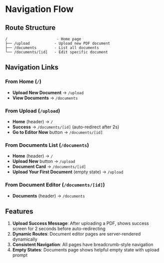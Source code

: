 # Navigation Flow

## Route Structure
```
/                      - Home page
├── /upload           - Upload new PDF document
├── /documents        - List all documents
└── /documents/[id]   - Edit specific document
```

## Navigation Links

### From Home (`/`)
- **Upload New Document** → `/upload`
- **View Documents** → `/documents`

### From Upload (`/upload`)
- **Home** (header) → `/`
- **Success** → `/documents/[id]` (auto-redirect after 2s)
- **Go to Editor Now** button → `/documents/[id]`

### From Documents List (`/documents`)
- **Home** (header) → `/`
- **Upload New** button → `/upload`
- **Document Card** → `/documents/[id]`
- **Upload Your First Document** (empty state) → `/upload`

### From Document Editor (`/documents/[id]`)
- **Documents** (header) → `/documents`

## Features

1. **Upload Success Message**: After uploading a PDF, shows success screen for 2 seconds before auto-redirecting
2. **Dynamic Routes**: Document editor pages are server-rendered dynamically
3. **Consistent Navigation**: All pages have breadcrumb-style navigation
4. **Empty States**: Documents page shows helpful empty state with upload prompt